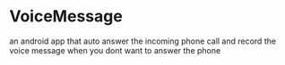 VoiceMessage
============

an android app that auto answer the incoming phone call and record the voice message when you dont want to answer the phone
